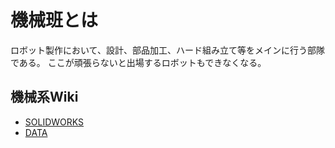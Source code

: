 # 機械班とは
ロボット製作において、設計、部品加工、ハード組み立て等をメインに行う部隊である。
ここが頑張らないと出場するロボットもできなくなる。

## 機械系Wiki
- [SOLIDWORKS](https://miyamiyamon.github.io/faq2answer/Mech/SOKIDWORKS)
- [DATA](https://miyamiyamon.github.io/faq2answer/Mech/M-Data)